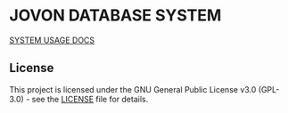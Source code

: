 JOVON DATABASE SYSTEM
=====================

[SYSTEM USAGE DOCS](https://yildirimt.github.io/jvdbase/)

## License

This project is licensed under the GNU General Public License v3.0 (GPL-3.0) - see the [LICENSE](LICENSE) file for details.
